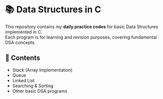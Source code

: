 # 📚 Data Structures in C  

This repository contains my **daily practice codes** for basic Data Structures implemented in C.  
Each program is for learning and revision purposes, covering fundamental DSA concepts.  

## 📌 Contents
- Stack (Array Implementation)  
- Queue  
- Linked List  
- Searching & Sorting  
- Other basic DSA programs  
